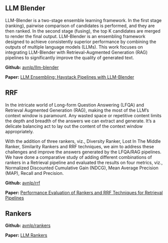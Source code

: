 ## LLM Blender
LLM-Blender is a two-stage ensemble learning framework. In the first stage (ranking), pairwise comparison of candidates is performed, and they are then ranked. In the second stage (fusing), the top K candidates are merged to render the final output.
LLM-Blender is an ensembling framework designed to achieve consistently superior performance by combining the outputs of multiple language models (LLMs). This work focuses on integrating LLM-Blender with Retrieval-Augmented Generation (RAG) pipelines to significantly improve the quality of generated text.

**Github:** [avnlp/llm-blender](https://github.com/avnlp/llm-blender)

**Paper:** [LLM Ensembling: Haystack Pipelines with LLM-Blender](https://github.com/avnlp/llm-blender/blob/main/paper/llm_blender.pdf)

## RRF
In the intricate world of Long-form Question Answering (LFQA) and Retrieval Augmented Generation (RAG), making the most of the LLM’s context window is paramount. Any wasted space or repetitive content limits the depth and breadth of the answers we can extract and generate. It’s a delicate balancing act to lay out the content of the context window appropriately.

With the addition of three rankers, viz., Diversity Ranker, Lost In The Middle Ranker, Similarity Rankers and RRF techniques, we aim to address these challenges and improve the answers generated by the LFQA/RAG pipelines. We have done a comparative study of adding different combinations of rankers in a Retrieval pipeline and evaluated the results on four metrics, viz., Normalized Discounted Cumulative Gain (NDCG), Mean Average Precision (MAP), Recall and Precision.

**Github:** [avnlp/rrf](https://github.com/avnlp/rrf)

**Paper:** [Performance Evaluation of Rankers and RRF Techniques for Retrieval Pipelines](https://github.com/avnlp/rrf/blob/main/paper/rankers_rrf.pdf)

## Rankers

**Github:** [avnlp/rankers](https://github.com/avnlp/rankers)

**Paper:** [LLM Rankers](https://github.com/avnlp/rankers/blob/main/paper/rankers.pdf)





